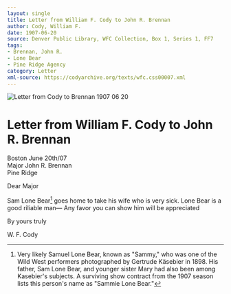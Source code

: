 ```yaml
---
layout: single
title: Letter from William F. Cody to John R. Brennan
author: Cody, William F.
date: 1907-06-20
source: Denver Public Library, WFC Collection, Box 1, Series 1, FF7
tags:
- Brennan, John R.
- Lone Bear
- Pine Ridge Agency
category: Letter
xml-source: https://codyarchive.org/texts/wfc.css00007.xml
---
```


![Letter from Cody to Brennan 1907 06 20](https://codyarchive.org/figures/250/wfc.css00007_img_0.jpg "Letter from Cody to Brennan 1907 06 20")

# Letter from William F. Cody to John R. Brennan

Boston June 20th/07  
Major John R. Brennan  
Pine Ridge

Dear Major

Sam Lone Bear[^1] goes home to take his wife who is very sick. Lone Bear is a good riliable man— Any favor you can show him will be appreciated

By yours truly

W. F. Cody

[^1]: Very likely Samuel Lone Bear, known as "Sammy," who was one of the Wild West performers photographed by Gertrude Käsebier in 1898. His father, Sam Lone Bear, and younger sister Mary had also been among Kasebier's subjects. A surviving show contract from the 1907 season lists this person's name as "Sammie Lone Bear."